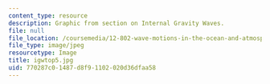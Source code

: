 ```yaml
---
content_type: resource
description: Graphic from section on Internal Gravity Waves.
file: null
file_location: /coursemedia/12-802-wave-motions-in-the-ocean-and-atmosphere-spring-2004/770287c01487d8f91102020d36dfaa58_igwtop5.jpg
file_type: image/jpeg
resourcetype: Image
title: igwtop5.jpg
uid: 770287c0-1487-d8f9-1102-020d36dfaa58
---
```

